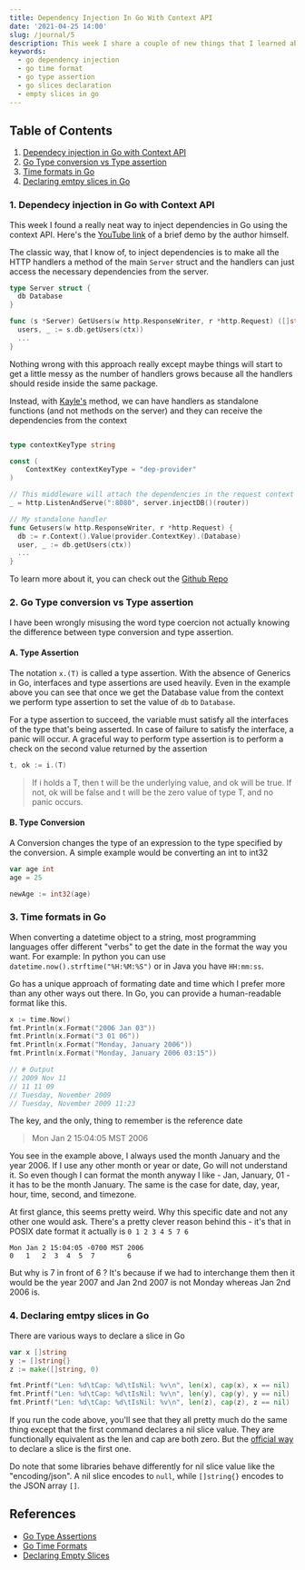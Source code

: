 ```yaml
---
title: Dependency Injection In Go With Context API
date: '2021-04-25 14:00'
slug: /journal/5
description: This week I share a couple of new things that I learned about Go
keywords:
  - go dependency injection
  - go time format
  - go type assertion
  - go slices declaration
  - empty slices in go
---
```


<div class="table-of-contents">

## Table of Contents

1. [Dependecy injection in Go with Context API](#ctx-dependency-injection)
2. [Go Type conversion vs Type assertion](#assertion-and-conversion)
3. [Time formats in Go](#go-time-formats)
4. [Declaring emtpy slices in Go](#declaring-empty-slices)

</div>

### 1. Dependecy injection in Go with Context API <a name="ctx-dependency-injection"></a>

This week I found a really neat way to inject dependencies in Go using the context API. Here's the [YouTube link](https://www.youtube.com/watch?v=_KrV_VWP2n0) of a brief demo by the author himself.

The classic way, that I know of, to inject dependencies is to make all the HTTP handlers a method of the main `Server` struct and the handlers can just access the necessary dependencies from the server.

```go
type Server struct {
  db Database
}

func (s *Server) GetUsers(w http.ResponseWriter, r *http.Request) ([]string, errror) {
  users, _ := s.db.getUsers(ctx))
  ...
}
```

Nothing wrong with this approach really except maybe things will start to get a little messy as the number of handlers grows because all the handlers should reside inside the same package.

Instead, with [Kayle's](https://github.com/kayleg) method, we can have handlers as standalone functions (and not methods on the server) and they can receive the dependencies from the context

```go

type contextKeyType string

const (
	ContextKey contextKeyType = "dep-provider"
)

// This middleware will attach the dependencies in the request context on every request
_ = http.ListenAndServe(":8080", server.injectDB()(router))

// My standalone handler
func Getusers(w http.ResponseWriter, r *http.Request) {
  db := r.Context().Value(provider.ContextKey).(Database)
  user, _ := db.getUsers(ctx))
  ...
}
```

To learn more about it, you can check out the [Github Repo](https://github.com/kayleg/yt-dependency-injection)

### 2. Go Type conversion vs Type assertion <a name="assertion-and-conversion"></a>

I have been wrongly misusing the word type coercion not actually knowing the difference between type conversion and type assertion.

#### A. Type Assertion

The notation `x.(T)` is called a type assertion. With the absence of Generics in Go, interfaces and type assertions are used heavily. Even in the example above you can see that once we get the Database value from the context we perform type assertion to set the value of `db` to `Database`.

For a type assertion to succeed, the variable must satisfy all the interfaces of the type that's being asserted. In case of failure to satisfy the interface, a panic will occur. A graceful way to perform type assertion is to perform a check on the second value returned by the assertion

```go
t, ok := i.(T)
```

> If i holds a T, then t will be the underlying value, and ok will be true. If not, ok will be false and t will be the zero value of type T, and no panic occurs.

#### B. Type Conversion

A Conversion changes the type of an expression to the type specified by the conversion. A simple example would be converting an int to int32

```go
var age int
age = 25

newAge := int32(age)
```

### 3. Time formats in Go <a name="go-time-formats"></a>

When converting a datetime object to a string, most programming languages offer different "verbs" to get the date in the format the way you want. For example: In python you can use `datetime.now().strftime("%H:%M:%S")` or in Java you have `HH:mm:ss`.

Go has a unique approach of formating date and time which I prefer more than any other ways out there. In Go, you can provide a human-readable format like this.

```go
x := time.Now()
fmt.Println(x.Format("2006 Jan 03"))
fmt.Println(x.Format("3 01 06"))
fmt.Println(x.Format("Monday, January 2006"))
fmt.Println(x.Format("Monday, January 2006 03:15"))

// # Output
// 2009 Nov 11
// 11 11 09
// Tuesday, November 2009
// Tuesday, November 2009 11:23

```

The key, and the only, thing to remember is the reference date

> Mon Jan 2 15:04:05 MST 2006

You see in the example above, I always used the month January and the year 2006. If I use any other month or year or date, Go will not understand it. So even though I can format the month anyway I like - Jan, January, 01 - it has to be the month January. The same is the case for date, day, year, hour, time, second, and timezone.

At first glance, this seems pretty weird. Why this specific date and not any other one would ask. There's a pretty clever reason behind this - it's that in POSIX date format it actually is `0 1 2 3 4 5 7 6`

```
Mon Jan 2 15:04:05 -0700 MST 2006
0   1   2  3  4  5  7        6
```

But why is 7 in front of 6 ? It's because if we had to interchange them then it would be the year 2007 and Jan 2nd 2007 is not Monday whereas Jan 2nd 2006 is.

### 4. Declaring emtpy slices in Go <a name="declaring-empty-slices"></a>

There are various ways to declare a slice in Go

```go
var x []string
y := []string{}
z := make([]string, 0)

fmt.Printf("Len: %d\tCap: %d\tIsNil: %v\n", len(x), cap(x), x == nil)
fmt.Printf("Len: %d\tCap: %d\tIsNil: %v\n", len(y), cap(y), y == nil)
fmt.Printf("Len: %d\tCap: %d\tIsNil: %v\n", len(z), cap(z), z == nil)
```

If you run the code above, you'll see that they all pretty much do the same thing except that the first command declares a nil slice value. They are functionally equivalent as the len and cap are both zero. But the [official way](https://github.com/golang/go/wiki/CodeReviewComments#declaring-empty-slices) to declare a slice is the first one.

Do note that some libraries behave differently for nil slice value like the "encoding/json". A nil slice encodes to `null`, while `[]string{}` encodes to the JSON array `[]`.

## References

- [Go Type Assertions](https://golang.org/ref/spec#Type_assertions)
- [Go Time Formats](https://golang.org/pkg/time/#pkg-constants)
- [Declaring Empty Slices](https://github.com/golang/go/wiki/CodeReviewComments#declaring-empty-slices)
